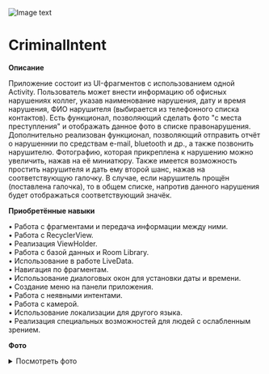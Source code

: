 ![Image text](https://img.shields.io/badge/Entry%20level-beginner-brightgreen)
  
# CriminalIntent
    
    
**Описание**

Приложение состоит из UI-фрагментов с использованием одной Activity. Пользователь может внести информацию об офисных нарушениях коллег, указав наименование нарушения, дату и время нарушения, ФИО нарушителя (выбирается из телефонного списка контактов). Есть функционал, позволяющий сделать фото "с места преступления" и отображать данное фото в списке правонарушения. Дополнительно реализован функционал, позволяющий отправить отчёт о нарушеннии по средствам e-mail, bluetooth и др., а также позвонить нарушителю. Фотографию, которая прикреплена к нарушению можно увеличить, нажав на её миниатюру. Также имеется возможность простить нарушителя и дать ему второй шанс, нажав на соответствующую галочку. В случае, если нарушитель прощён (поставлена галочка), то в общем списке, напротив данного нарушения будет отображаться соответствующий значёк.
    
    
**Приобретённые навыки**

• Работа с фрагментами и передача информации между ними.  
• Работа с RecyclerView.  
• Реализация ViewHolder.  
• Работа с базой данных и Room Library.  
• Использование в работе LiveData.  
• Навигация по фрагментам.  
• Использование диалоговых окон для установки даты и времени.  
• Создание меню на панели приложения.  
• Работа с неявными интентами.  
• Работа с камерой.  
• Использование локализации для другого языка.  
• Реализация специальных возможностей для людей с ослабленным зрением.  

**Фото**

<details>
<summary>Посмотреть фото</summary>
<table>
	<tr>
		<td>
			<img width="306" alt="render-one" src="Screenshot_1.jpg">
		</td>
		<td>
			<img width="306" alt="render-one" src="Screenshot_2.jpg">
		</td>
    <td>
			<img width="306" alt="render-one" src="Screenshot_3.jpg">
		</td>
	</tr>
</table>
</details>
